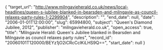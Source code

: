 {
  "target_url": "http://www.milngavieherald.co.uk/news/local-headlines/queen-s-jubilee-blanked-in-bearsden-and-milngavie-as-council-relaxes-party-rules-1-2299904", 
  "description": "", 
  "end_date": null, 
  "date": "2006-01-01T12:00:00", 
  "slug": 65994800, 
  "subject": "Queen's Diamond Jubilee, 2012", 
  "publisher": "milngavieherald.co.uk", 
  "open_access": true, 
  "title": "Milngavie Herald: Queen's Jubilee blanked in Bearsden and Milngavie as council relaxes party rules", 
  "record_id": "20060101T120000/BEYz1jO2iCRcCclKiLHS9Q==", 
  "start_date": null
}

